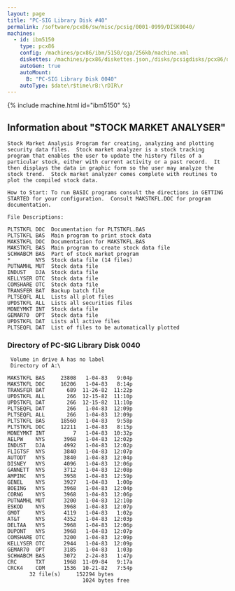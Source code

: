 ```yaml
---
layout: page
title: "PC-SIG Library Disk #40"
permalink: /software/pcx86/sw/misc/pcsig/0001-0999/DISK0040/
machines:
  - id: ibm5150
    type: pcx86
    config: /machines/pcx86/ibm/5150/cga/256kb/machine.xml
    diskettes: /machines/pcx86/diskettes.json,/disks/pcsigdisks/pcx86/diskettes.json
    autoGen: true
    autoMount:
      B: "PC-SIG Library Disk 0040"
    autoType: $date\r$time\rB:\rDIR\r
---
```


{% include machine.html id="ibm5150" %}

## Information about "STOCK MARKET ANALYSER"

    Stock Market Analysis Program for creating, analyzing and plotting
    security data files.  Stock market analyzer is a stock tracking
    program that enables the user to update the history files of a
    particular stock, either with current activity or a past record.  It
    then displays the data in graphic form so the user may analyze the
    stock trend.  Stock market analyzer comes complete with routines to
    plot the compiled stock data.
    
    How to Start: To run BASIC programs consult the directions in GETTING
    STARTED for your configuration.  Consult MAKSTKFL.DOC for program
    documentation.
    
    File Descriptions:
    
    PLTSTKFL DOC  Documentation for PLTSTKFL.BAS
    PLTSTKFL BAS  Main program to print stock data
    MAKSTKFL DOC  Documentation for MAKSTKFL.BAS
    MAKSTKFL BAS  Main program to create stock data file
    SCHWABCM BAS  Part of stock market program
    *        NYS  Stock data file (14 files)
    PUTNAMHL MUT  Stock data file
    INDUST   DJA  Stock data file
    KELLYSER OTC  Stock data file
    COMSHARE OTC  Stock data file
    TRANSFER BAT  Backup batch file
    PLTSEQFL ALL  Lists all plot files
    UPDSTKFL ALL  Lists all securities files
    MONEYMKT INT  Stock data file
    GEMAR70  OPT  Stock data file
    UPDSTKFL DAT  Lists all active files
    PLTSEQFL DAT  List of files to be automatically plotted

### Directory of PC-SIG Library Disk 0040

     Volume in drive A has no label
     Directory of A:\

    MAKSTKFL BAS     23808   1-04-83   9:04p
    MAKSTKFL DOC     16206   1-04-83   8:14p
    TRANSFER BAT       689  11-26-82  11:22p
    UPDSTKFL ALL       266  12-15-82  11:10p
    UPDSTKFL DAT       266  12-15-82  11:10p
    PLTSEQFL DAT       266   1-04-83  12:09p
    PLTSEQFL ALL       266   1-04-83  12:09p
    PLTSTKFL BAS     18560   1-04-83   9:58p
    PLTSTKFL DOC     12211   1-04-83   8:15p
    MONEYMKT INT         7   1-04-83  10:32p
    AELPW    NYS      3968   1-04-83  12:02p
    INDUST   DJA      4992   1-04-83  12:02p
    FLIGTSF  NYS      3840   1-04-83  12:07p
    AUTODT   NYS      3840   1-04-83  12:04p
    DISNEY   NYS      4096   1-04-83  12:06p
    GANNETT  NYS      3712   1-04-83  12:08p
    AMPINC   NYS      3958   1-04-83  12:59p
    GENEL    NYS      3927   1-04-83   1:00p
    BOEING   NYS      3968   1-04-83  12:04p
    CORNG    NYS      3968   1-04-83  12:06p
    PUTNAMHL MUT      3200   1-04-83  12:10p
    ESKOD    NYS      3968   1-04-83  12:07p
    GMOT     NYS      4119   1-04-83   1:02p
    AT&T     NYS      4352   1-04-83  12:03p
    DELTAA   NYS      3968   1-04-83  12:06p
    DUPONT   NYS      3968   1-04-83  12:07p
    COMSHARE OTC      3200   1-04-83  12:09p
    KELLYSER OTC      2944   1-04-83  12:09p
    GEMAR70  OPT      3185   1-04-83   1:03p
    SCHWABCM BAS      3072   2-24-83   1:47p
    CRC      TXT      1968  11-09-84   9:17a
    CRCK4    COM      1536  10-21-82   7:54p
           32 file(s)     152294 bytes
                            1024 bytes free
